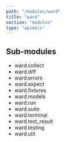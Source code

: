 ```yaml
---
path: "/modules/ward"
title: "ward"
section: "modules"
type: "apidocs"
---
```


## Sub-modules

* ward.collect
* ward.diff
* ward.errors
* ward.expect
* ward.fixtures
* ward.models
* ward.run
* ward.suite
* ward.terminal
* ward.test_result
* ward.testing
* ward.util